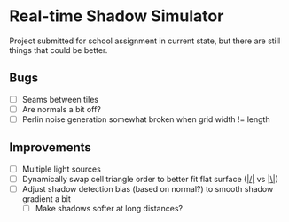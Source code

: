 # Real-time Shadow Simulator

Project submitted for school assignment in current state, but there are still things that could be better.

## Bugs

* [ ] Seams between tiles
* [ ] Are normals a bit off?
* [ ] Perlin noise generation somewhat broken when grid width != length

## Improvements

* [ ] Multiple light sources
* [ ] Dynamically swap cell triangle order to better fit flat surface (<ins>|/|</ins> vs <ins>|\\|</ins>)
* [ ] Adjust shadow detection bias (based on normal?) to smooth shadow gradient a bit
    * [ ] Make shadows softer at long distances?
